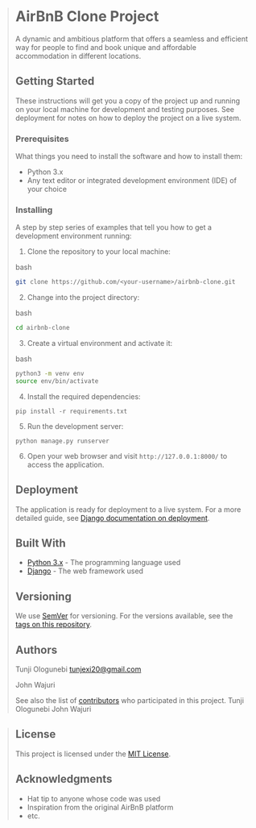 
> AirBnB Clone Project
> ====================
> 
> A dynamic and ambitious platform that offers a seamless and efficient way for people to find and book unique and affordable accommodation in different locations.
> 
> Getting Started
> ---------------
> 
> These instructions will get you a copy of the project up and running on your local machine for development and testing purposes. See deployment for notes on how to deploy the project on a live system.
> 
> ### Prerequisites
> 
> What things you need to install the software and how to install them:
> 
> *   Python 3.x
> *   Any text editor or integrated development environment (IDE) of your choice
> 
> ### Installing
> 
> A step by step series of examples that tell you how to get a development environment running:
> 
> 1.  Clone the repository to your local machine:
> 
> bash
> 
> ```bash
> git clone https://github.com/<your-username>/airbnb-clone.git
> ```
> 
> 2.  Change into the project directory:
> 
> bash
> 
> ```bash
> cd airbnb-clone
> ```
> 
> 3.  Create a virtual environment and activate it:
> 
> bash
> 
> ```bash
> python3 -m venv env
> source env/bin/activate
> ```
> 
> 4.  Install the required dependencies:
> 
> `pip install -r requirements.txt`
> 
> 5.  Run the development server:
> 
> `python manage.py runserver`
> 
> 6.  Open your web browser and visit `http://127.0.0.1:8000/` to access the application.
> 
> Deployment
> ----------
> 
> The application is ready for deployment to a live system. For a more detailed guide, see [Django documentation on deployment](https://docs.djangoproject.com/en/3.2/howto/deployment/).
> 
> Built With
> ----------
> 
> *   [Python 3.x](https://www.python.org/) - The programming language used
> *   [Django](https://www.djangoproject.com/) - The web framework used
> 
> Versioning
> ----------
> 
> We use [SemVer](http://semver.org/) for versioning. For the versions available, see the [tags on this repository](https://github.com/%3Cyour-username%3E/airbnb-clone/tags).
> 
> Authors
> -------
> 
> Tunji Ologunebi <tunjexi20@gmail.com>
>
> John Wajuri 
> 
> See also the list of [contributors](https://github.com/%3Cyour-username%3E/airbnb-clone/contributors) who participated in this project.
> Tunji Ologunebi 
> John Wajuri

> License
> -------
> 
> This project is licensed under the [MIT License](LICENSE.md).
> 
> Acknowledgments
> ---------------
> 
> *   Hat tip to anyone whose code was used
> *   Inspiration from the original AirBnB platform
> *   etc.
